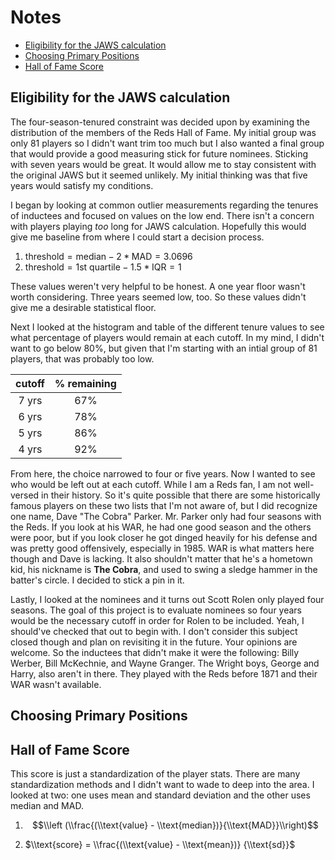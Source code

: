 Notes
================

-   [Eligibility for the JAWS calculation](#eligibility-for-the-jaws-calculation)
-   [Choosing Primary Positions](#choosing-primary-positions)
-   [Hall of Fame Score](#hall-of-fame-score)

Eligibility for the JAWS calculation
------------------------------------

The four-season-tenured constraint was decided upon by examining the distribution of the members of the Reds Hall of Fame. My initial group was only 81 players so I didn't want trim too much but I also wanted a final group that would provide a good measuring stick for future nominees. Sticking with seven years would be great. It would allow me to stay consistent with the original JAWS but it seemed unlikely. My initial thinking was that five years would satisfy my conditions.

I began by looking at common outlier measurements regarding the tenures of inductees and focused on values on the low end. There isn't a concern with players playing *too* long for JAWS calculation. Hopefully this would give me baseline from where I could start a decision process.

1.  threshold = median − 2 \* MAD = 3.0696
2.  threshold = 1st quartile − 1.5 \* IQR = 1

These values weren't very helpful to be honest. A one year floor wasn't worth considering. Three years seemed low, too. So these values didn't give me a desirable statistical floor.

Next I looked at the histogram and table of the different tenure values to see what percentage of players would remain at each cutoff. In my mind, I didn't want to go below 80%, but given that I'm starting with an intial group of 81 players, that was probably too low.

| cutoff | % remaining |
|:------:|:-----------:|
|  7 yrs |     67%     |
|  6 yrs |     78%     |
|  5 yrs |     86%     |
|  4 yrs |     92%     |

From here, the choice narrowed to four or five years. Now I wanted to see who would be left out at each cutoff. While I am a Reds fan, I am not well-versed in their history. So it's quite possible that there are some historically famous players on these two lists that I'm not aware of, but I did recognize one name, Dave "The Cobra" Parker. Mr. Parker only had four seasons with the Reds. If you look at his WAR, he had one good season and the others were poor, but if you look closer he got dinged heavily for his defense and was pretty good offensively, especially in 1985. WAR is what matters here though and Dave is lacking. It also shouldn't matter that he's a hometown kid, his nickname is **The Cobra**, and used to swing a sledge hammer in the batter's circle. I decided to stick a pin in it.

Lastly, I looked at the nominees and it turns out Scott Rolen only played four seasons. The goal of this project is to evaluate nominees so four years would be the necessary cutoff in order for Rolen to be included. Yeah, I should've checked that out to begin with. I don't consider this subject closed though and plan on revisiting it in the future. Your opinions are welcome. So the inductees that didn't make it were the following: Billy Werber, Bill McKechnie, and Wayne Granger. The Wright boys, George and Harry, also aren't in there. They played with the Reds before 1871 and their WAR wasn't available.

Choosing Primary Positions
--------------------------

Hall of Fame Score
------------------

This score is just a standardization of the player stats. There are many standardization methods and I didn't want to wade to deep into the area. I looked at two: one uses mean and standard deviation and the other uses median and MAD.

1.  
    $$\\left (\\frac{(\\text{value} - \\text{median})}{\\text{MAD}}\\right)$$

2.  $\\text{score} = \\frac{(\\text{value} - \\text{mean})} {\\text{sd}}$
